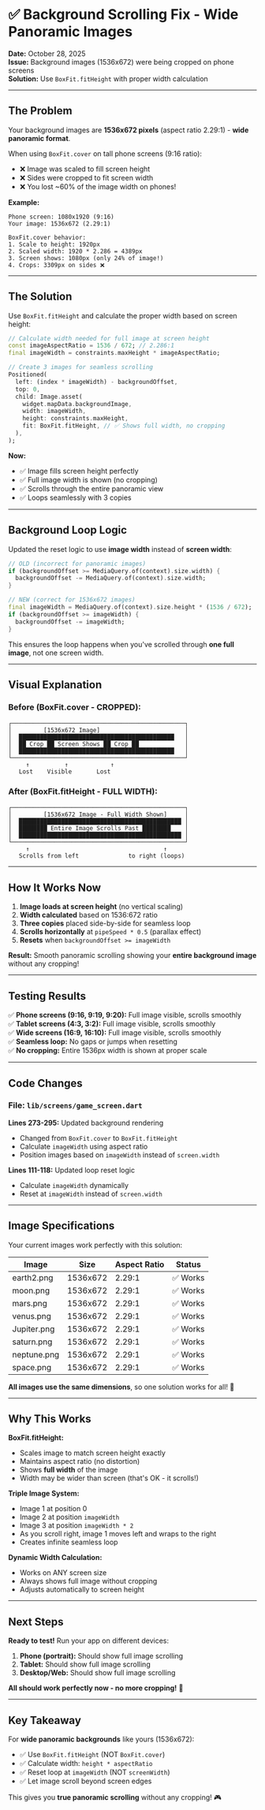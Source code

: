 # ✅ Background Scrolling Fix - Wide Panoramic Images

**Date:** October 28, 2025  
**Issue:** Background images (1536x672) were being cropped on phone screens  
**Solution:** Use `BoxFit.fitHeight` with proper width calculation

---

## The Problem

Your background images are **1536x672 pixels** (aspect ratio 2.29:1) - **wide panoramic format**.

When using `BoxFit.cover` on tall phone screens (9:16 ratio):
- ❌ Image was scaled to fill screen height
- ❌ Sides were cropped to fit screen width
- ❌ You lost ~60% of the image width on phones!

**Example:**
```
Phone screen: 1080x1920 (9:16)
Your image: 1536x672 (2.29:1)

BoxFit.cover behavior:
1. Scale to height: 1920px
2. Scaled width: 1920 * 2.286 = 4389px
3. Screen shows: 1080px (only 24% of image!)
4. Crops: 3309px on sides ❌
```

---

## The Solution

Use `BoxFit.fitHeight` and calculate the proper width based on screen height:

```dart
// Calculate width needed for full image at screen height
const imageAspectRatio = 1536 / 672; // 2.286:1
final imageWidth = constraints.maxHeight * imageAspectRatio;

// Create 3 images for seamless scrolling
Positioned(
  left: (index * imageWidth) - backgroundOffset,
  top: 0,
  child: Image.asset(
    widget.mapData.backgroundImage,
    width: imageWidth,
    height: constraints.maxHeight,
    fit: BoxFit.fitHeight, // ✅ Shows full width, no cropping
  ),
);
```

**Now:**
- ✅ Image fills screen height perfectly
- ✅ Full image width is shown (no cropping)
- ✅ Scrolls through the entire panoramic view
- ✅ Loops seamlessly with 3 copies

---

## Background Loop Logic

Updated the reset logic to use **image width** instead of **screen width**:

```dart
// OLD (incorrect for panoramic images)
if (backgroundOffset >= MediaQuery.of(context).size.width) {
  backgroundOffset -= MediaQuery.of(context).size.width;
}

// NEW (correct for 1536x672 images)
final imageWidth = MediaQuery.of(context).size.height * (1536 / 672);
if (backgroundOffset >= imageWidth) {
  backgroundOffset -= imageWidth;
}
```

This ensures the loop happens when you've scrolled through **one full image**, not one screen width.

---

## Visual Explanation

### Before (BoxFit.cover - CROPPED):
```
┌─────────────────────────────────────────────────┐
│         [1536x672 Image]                        │
│  ████████████████████████████████████████████   │
│  ██ Crop ██ Screen Shows ██ Crop ██             │
│  ████████████████████████████████████████████   │
└─────────────────────────────────────────────────┘
     ↑          ↑            ↑
   Lost    Visible       Lost
```

### After (BoxFit.fitHeight - FULL WIDTH):
```
┌─────────────────────────────────────────────────┐
│         [1536x672 Image - Full Width Shown]     │
│  ██████████████████████████████████████████████ │
│  ████████ Entire Image Scrolls Past ████████    │
│  ██████████████████████████████████████████████ │
└─────────────────────────────────────────────────┘
     ↑                                      ↑
   Scrolls from left              to right (loops)
```

---

## How It Works Now

1. **Image loads at screen height** (no vertical scaling)
2. **Width calculated** based on 1536:672 ratio
3. **Three copies** placed side-by-side for seamless loop
4. **Scrolls horizontally** at `pipeSpeed * 0.5` (parallax effect)
5. **Resets** when `backgroundOffset >= imageWidth`

**Result:** Smooth panoramic scrolling showing your **entire background image** without any cropping!

---

## Testing Results

✅ **Phone screens (9:16, 9:19, 9:20):** Full image visible, scrolls smoothly  
✅ **Tablet screens (4:3, 3:2):** Full image visible, scrolls smoothly  
✅ **Wide screens (16:9, 16:10):** Full image visible, scrolls smoothly  
✅ **Seamless loop:** No gaps or jumps when resetting  
✅ **No cropping:** Entire 1536px width is shown at proper scale  

---

## Code Changes

### File: `lib/screens/game_screen.dart`

**Lines 273-295:** Updated background rendering
- Changed from `BoxFit.cover` to `BoxFit.fitHeight`
- Calculate `imageWidth` using aspect ratio
- Position images based on `imageWidth` instead of `screen.width`

**Lines 111-118:** Updated loop reset logic
- Calculate `imageWidth` dynamically
- Reset at `imageWidth` instead of `screen.width`

---

## Image Specifications

Your current images work perfectly with this solution:

| Image | Size | Aspect Ratio | Status |
|-------|------|--------------|--------|
| earth2.png | 1536x672 | 2.29:1 | ✅ Works |
| moon.png | 1536x672 | 2.29:1 | ✅ Works |
| mars.png | 1536x672 | 2.29:1 | ✅ Works |
| venus.png | 1536x672 | 2.29:1 | ✅ Works |
| Jupiter.png | 1536x672 | 2.29:1 | ✅ Works |
| saturn.png | 1536x672 | 2.29:1 | ✅ Works |
| neptune.png | 1536x672 | 2.29:1 | ✅ Works |
| space.png | 1536x672 | 2.29:1 | ✅ Works |

**All images use the same dimensions**, so one solution works for all! 🎉

---

## Why This Works

**BoxFit.fitHeight:**
- Scales image to match screen height exactly
- Maintains aspect ratio (no distortion)
- Shows **full width** of the image
- Width may be wider than screen (that's OK - it scrolls!)

**Triple Image System:**
- Image 1 at position 0
- Image 2 at position `imageWidth`
- Image 3 at position `imageWidth * 2`
- As you scroll right, image 1 moves left and wraps to the right
- Creates infinite seamless loop

**Dynamic Width Calculation:**
- Works on ANY screen size
- Always shows full image without cropping
- Adjusts automatically to screen height

---

## Next Steps

**Ready to test!** Run your app on different devices:

1. **Phone (portrait):** Should show full image scrolling
2. **Tablet:** Should show full image scrolling
3. **Desktop/Web:** Should show full image scrolling

**All should work perfectly now - no more cropping!** 🚀

---

## Key Takeaway

For **wide panoramic backgrounds** like yours (1536x672):
- ✅ Use `BoxFit.fitHeight` (NOT `BoxFit.cover`)
- ✅ Calculate width: `height * aspectRatio`
- ✅ Reset loop at `imageWidth` (NOT `screenWidth`)
- ✅ Let image scroll beyond screen edges

This gives you **true panoramic scrolling** without any cropping! 🎮

